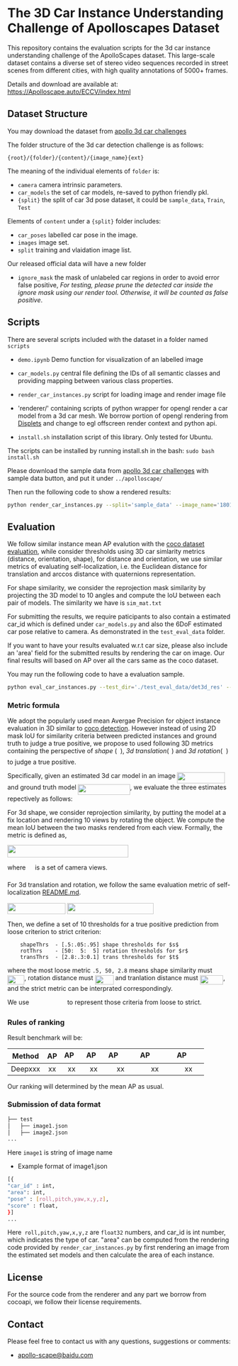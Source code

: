 # The 3D Car Instance Understanding Challenge of Apolloscapes Dataset

This repository contains the evaluation scripts for the 3d car instance understanding challenge of the ApolloScapes dataset. This large-scale dataset contains a diverse set of stereo video sequences recorded in street scenes from different cities, with high quality annotations of 5000+ frames.

Details and download are available at: https://Apolloscape.auto/ECCV/index.html


## Dataset Structure
You may download the dataset from [apollo 3d car challenges](http://apolloscape.auto/ECCV/challenge.html)

The folder structure of the 3d car detection challenge is as follows:
```
{root}/{folder}/{content}/{image_name}{ext}
```

The meaning of the individual elements of `folder` is:
 - `camera`   camera intrinsic parameters.
 - `car_models`   the set of car models, re-saved to python friendly pkl.
 - `{split}` the split of car 3d pose dataset, it could be `sample_data`, `Train`, `Test`
 
Elements of `content` under a `{split}` folder includes:
 - `car_poses`   labelled car pose in the image.
 - `images` image set. 
 - `split` training and vlaidation image list. 

Our released official data will have a new folder
 - `ignore_mask` the mask of unlabeled car regions in order to avoid error false positive, *For testing, please prune the detected car inside the ignore mask using our render tool. Otherwise, it will be counted as false positive*. 


## Scripts
There are several scripts included with the dataset in a folder named `scripts`
 - `demo.ipynb`    Demo function for visualization of an labelled image

 - `car_models.py`  central file defining the IDs of all semantic classes and providing mapping between various class properties.
 - `render_car_instances.py`  script for loading image and render image file
 - 'renderer/'      containing scripts of python wrapper for opengl render a car model from a 3d car mesh. We borrow portion of opengl rendering from [Displets](http://www.cvlibs.net/projects/displets/) and change to egl offscreen render context and python api.
 - `install.sh`     installation script of this library. Only tested for Ubuntu.

The scripts can be installed by running install.sh in the bash:
`sudo bash install.sh`

Please download the sample data from 
[apollo 3d car challenges](http://apolloscape.auto/ECCV/challenge.html) with sample data button, and put it under ```../apolloscape/``` 


Then run the following code to show a rendered results:
```bash
python render_car_instances.py --split='sample_data' --image_name='180116_053947113_Camera_5' --data_dir='../apolloscape/3d_car_instance_sample'
```

## Evaluation

We follow similar instance mean AP evalution with the [coco dataset evaluation](https://github.com/cocodataset/cocoapi), while consider thresholds using 3D car simlarity metrics (distance, orientation, shape), for distance and orientation, we use similar metrics of evaluating self-localization, i.e. the Euclidean distance for translation and arccos distance with quaternions representation.

For shape similarity, we consider the reprojection mask similarity by projecting the 3D model to 10 angles and compute the IoU between each pair of models. The similarity we have is ```sim_mat.txt```

For submitting the results, we require paticipants to also contain a estimated car_id which is defined under ```car_models.py``` and also the 6DoF estimated car pose relative to camera. As demonstrated in the ```test_eval_data``` folder.

If you want to have your results evaluated w.r.t car size, please also include an 'area' field for the submitted results by rendering the car on image.
Our final results will based on AP over all the cars same as the coco dataset.

You may run the following code to have a evaluation sample.
```bash
python eval_car_instances.py --test_dir='./test_eval_data/det3d_res' --gt_dir='./test_eval_data/det3d_gt' --res_file='./test_eval_data/res.txt'
```

### Metric formula

We adopt the popularly used mean Avergae Precision for object instance evaluation in 3D similar to [coco detection](http://cocodataset.org/#detection-eval). However instead of using 2D mask IoU for similarity criteria between predicted instances and ground truth to judge a true positive, we propose to used following 3D metrics containing the perspective of *shape* (<img src="/car_instance/tex/6f9bad7347b91ceebebd3ad7e6f6f2d1.svg?invert_in_darkmode&sanitize=true" align=middle width=7.7054801999999905pt height=14.15524440000002pt/>), *3d translation*(<img src="/car_instance/tex/4f4f4e395762a3af4575de74c019ebb5.svg?invert_in_darkmode&sanitize=true" align=middle width=5.936097749999991pt height=20.221802699999984pt/>) and *3d rotation*(<img src="/car_instance/tex/89f2e0d2d24bcf44db73aab8fc03252c.svg?invert_in_darkmode&sanitize=true" align=middle width=7.87295519999999pt height=14.15524440000002pt/>) to judge a true positive.

Specifically, given an estimated 3d car model in an image <img src="/car_instance/tex/36b2583e4d8685215773a8f4cc991656.svg?invert_in_darkmode&sanitize=true" align=middle width=107.66574884999997pt height=24.65753399999998pt/> and ground truth model <img src="/car_instance/tex/282ebdd2ff53dca1412d731c08bec6dc.svg?invert_in_darkmode&sanitize=true" align=middle width=117.63534089999999pt height=24.65753399999998pt/>, we evaluate the three estimates repectively as follows:

For 3d shape, we consider reprojection similarity, by putting the model at a fix location and rendering 10 views by rotating the object. We compute the mean IoU between the two masks rendered from each view. Formally, the metric is defined as,

<img src="/car_instance/tex/e3216a2d9236918d9b114a51a53fc95a.svg?invert_in_darkmode&sanitize=true" align=middle width=272.6026000499999pt height=27.77565449999998pt/>

where <img src="/car_instance/tex/a9a3a4a202d80326bda413b5562d5cd1.svg?invert_in_darkmode&sanitize=true" align=middle width=13.242037049999992pt height=22.465723500000017pt/> is a set of camera views.

For 3d translation and rotation, we follow the same evaluation metric of self-localization [README.md](../self_localization/README.md).

<img src="/car_instance/tex/1a16bf6722735f0218334842c3833b50.svg?invert_in_darkmode&sanitize=true" align=middle width=130.72152555pt height=24.65753399999998pt/>

<img src="/car_instance/tex/3b42802dd2e4ed40ae0918b39904ca2d.svg?invert_in_darkmode&sanitize=true" align=middle width=195.27382379999997pt height=24.65753399999998pt/>

Then, we define a set of 10 thresholds for a true positive prediction from loose criterion to strict criterion:

```
    shapeThrs  - [.5:.05:.95] shape thresholds for $s$
    rotThrs    - [50:  5:  5] rotation thresholds for $r$
    transThrs  - [2.8:.3:0.1] trans thresholds for $t$
```
where the most loose metric ```.5, 50, 2.8``` means shape similarity must <img src="/car_instance/tex/82933ae1b048283d7d52c25038a205e8.svg?invert_in_darkmode&sanitize=true" align=middle width=38.35617554999999pt height=21.18721440000001pt/>, rotation distance must <img src="/car_instance/tex/9dbc26e62bdd6a9004a4e2eac91577e3.svg?invert_in_darkmode&sanitize=true" align=middle width=42.00916004999999pt height=21.18721440000001pt/> and tranlation distance must <img src="/car_instance/tex/ca1c10083b32a6b27b4f70128b09b697.svg?invert_in_darkmode&sanitize=true" align=middle width=52.789274999999996pt height=21.18721440000001pt/>, and the strict metric can be interprated correspondingly.

We use <img src="/car_instance/tex/079669763179631abe6c6725d030fb96.svg?invert_in_darkmode&sanitize=true" align=middle width=78.25920134999998pt height=14.15524440000002pt/> to represent those criteria from loose to strict.


### Rules of ranking

Result benchmark will be:

| Method | AP | AP<img src="/car_instance/tex/f5606b459052f4b8daf6643aa31f3f2a.svg?invert_in_darkmode&sanitize=true" align=middle width=11.46835139999999pt height=14.15524440000002pt/> |  AP<img src="/car_instance/tex/a208b77cb1de63a4427210b05991d250.svg?invert_in_darkmode&sanitize=true" align=middle width=11.46835139999999pt height=14.15524440000002pt/> |  AP<img src="/car_instance/tex/5c71b8d8389a7db46d6f7ca3fe55d85c.svg?invert_in_darkmode&sanitize=true" align=middle width=33.447178049999984pt height=14.15524440000002pt/> | AP<img src="/car_instance/tex/f61e0ba78ad249b2db8b97e556065558.svg?invert_in_darkmode&sanitize=true" align=middle width=44.652151499999995pt height=14.15524440000002pt/> | AP<img src="/car_instance/tex/dd49cdc20271fef88b013ce6bb79b762.svg?invert_in_darkmode&sanitize=true" align=middle width=30.874481549999988pt height=14.15524440000002pt/> | 
| ------ |:------:|:------:|:------:|:------:|:------:|:------:|
| Deepxxx |xx  | xx  | xx | xx |  xx | xx |

Our ranking will determined by the mean AP as usual.


### Submission of data format

```bash
├── test
│   ├── image1.json
│   ├── image2.json
...
```
Here ```image1``` is string  of image name

 - Example format of image1.json

``` bash
[{
"car_id" : int, 
"area": int,
"pose" : [roll,pitch,yaw,x,y,z], 
"score" : float,
}]
...
```

Here``` roll,pitch,yaw,x,y,z``` are ```float32``` numbers, and car_id is int number, which indicates the type of car. "area" can be computed from the rendering code provided by ```render_car_instances.py``` by first rendering an image from the estimated set models and then calculate the area of each instance.


## License
For the source code from the renderer and any part we borrow from cocoapi, we follow their license requirements.


## Contact

Please feel free to contact us with any questions, suggestions or comments:
* apollo-scape@baidu.com

